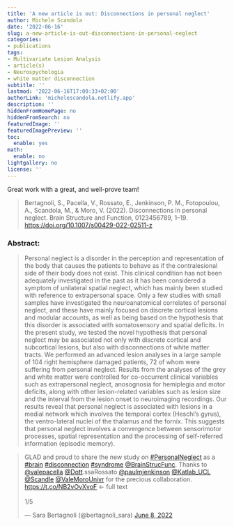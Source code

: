 ```yaml
---
title: 'A new article is out: Disconnections in personal neglect'
author: Michele Scandola
date: '2022-06-16'
slug: a-new-article-is-out-disconnections-in-personal-neglect
categories:
- publications
tags:
- Multivariate Lesion Analysis
- article(s)
- Neurospychologia
- white matter disconnection
subtitle: ''
lastmod: '2022-06-16T17:00:33+02:00'
authorLink: 'michelescandola.netlify.app'
description: ''
hiddenFromHomePage: no
hiddenFromSearch: no
featuredImage: ''
featuredImagePreview: ''
toc:
  enable: yes
math:
  enable: no
lightgallery: no
license: ''
---
```


Great work with a great, and well-prove team!

> Bertagnoli, S., Pacella, V., Rossato, E., Jenkinson, P. M., Fotopoulou, A., Scandola, M., & Moro, V. (2022). Disconnections in personal neglect. Brain Structure and Function, 0123456789, 1–19. https://doi.org/10.1007/s00429-022-02511-z

<!--more-->

### Abstract:

> Personal neglect is a disorder in the perception and representation of the body that causes the patients to behave as if the contralesional side of their body does not exist. This clinical condition has not been adequately investigated in the past as it has been considered a symptom of unilateral spatial neglect, which has mainly been studied with reference to extrapersonal space. Only a few studies with small samples have investigated the neuroanatomical correlates of personal neglect, and these have mainly focused on discrete cortical lesions and modular accounts, as well as being based on the hypothesis that this disorder is associated with somatosensory and spatial deficits. In the present study, we tested the novel hypothesis that personal neglect may be associated not only with discrete cortical and subcortical lesions, but also with disconnections of white matter tracts. We performed an advanced lesion analyses in a large sample of 104 right hemisphere damaged patients, 72 of whom were suffering from personal neglect. Results from the analyses of the grey and white matter were controlled for co-occurrent clinical variables such as extrapersonal neglect, anosognosia for hemiplegia and motor deficits, along with other lesion-related variables such as lesion size and the interval from the lesion onset to neuroimaging recordings. Our results reveal that personal neglect is associated with lesions in a medial network which involves the temporal cortex (Heschl’s gyrus), the ventro-lateral nuclei of the thalamus and the fornix. This suggests that personal neglect involves a convergence between sensorimotor processes, spatial representation and the processing of self-referred information (episodic memory).

<blockquote class="twitter-tweet"><p lang="en" dir="ltr">GLAD and proud to share the new study on <a href="https://twitter.com/hashtag/PersonalNeglect?src=hash&amp;ref_src=twsrc%5Etfw">#PersonalNeglect</a> as a <a href="https://twitter.com/hashtag/brain?src=hash&amp;ref_src=twsrc%5Etfw">#brain</a> <a href="https://twitter.com/hashtag/disconnection?src=hash&amp;ref_src=twsrc%5Etfw">#disconnection</a> <a href="https://twitter.com/hashtag/syndrome?src=hash&amp;ref_src=twsrc%5Etfw">#syndrome</a> <a href="https://twitter.com/BrainStrucFunc?ref_src=twsrc%5Etfw">@BrainStrucFunc</a>. Thanks to <a href="https://twitter.com/valepacella?ref_src=twsrc%5Etfw">@valepacella</a> <a href="https://twitter.com/Dott?ref_src=twsrc%5Etfw">@Dott</a>.ssaRossato <a href="https://twitter.com/paulmjenkinson?ref_src=twsrc%5Etfw">@paulmjenkinson</a> <a href="https://twitter.com/Katlab_UCL?ref_src=twsrc%5Etfw">@Katlab_UCL</a> <a href="https://twitter.com/Scandle?ref_src=twsrc%5Etfw">@Scandle</a> <a href="https://twitter.com/ValeMoroUnivr?ref_src=twsrc%5Etfw">@ValeMoroUnivr</a> for the precious collaboration. <a href="https://t.co/NB2vOvXvoF">https://t.co/NB2vOvXvoF</a> &lt;- full text<br><br>1/5</p>&mdash; Sara Bertagnoli (@bertagnoli_sara) <a href="https://twitter.com/bertagnoli_sara/status/1534557230183358464?ref_src=twsrc%5Etfw">June 8, 2022</a></blockquote> <script async src="https://platform.twitter.com/widgets.js" charset="utf-8"></script> 